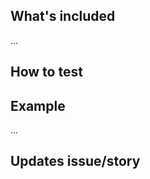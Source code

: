 ## What's included
<!-- List your changes/additions, or commits -->
...

<!-- ### Notes -->
<!--
- Any issues that aren't resolved by this merge request, or things of note? 
- Did you use an AI Agent to help with this work? By contributing AI-assisted or AI-generated work, you accept liability for work that infringes or uses copyrighted material outside the scope of the related license. Please follow the `CONTRIBUTING.md` agent guidelines. 
-->


## How to test
<!-- Are there directions to test/review? -->
<!--
### Prompt an agent to
1. `> [test prompt]`
-->
<!--
### Coverage and basic unit test check
1. update the NPM packages with `$ npm install`
1. `$ npm test`
-->
<!--
### Interactive unit test check
1. update the NPM packages with `$ npm install`
1. `$ npm run test:dev`
-->

## Example
<!-- Append a demo/screenshot/animated gif, or a link to the aforementioned, of the cli output -->
...

## Updates issue/story
<!-- What issue/story does this update, i.e Updates #33 -->
